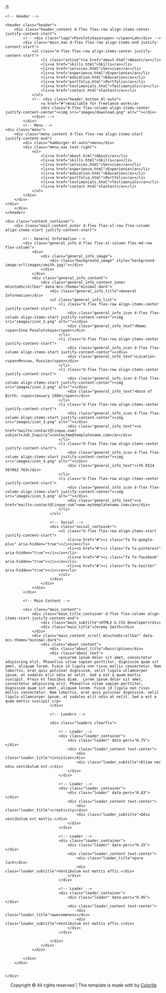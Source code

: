Л<!DOCTYPE html>
<html lang="en">
<head>
<title>About</title>
<meta charset="utf-8">
<meta http-equiv="X-UA-Compatible" content="IE=edge">
<meta name="description" content="vCard template project">
<meta name="viewport" content="width=device-width, initial-scale=1">
<link rel="stylesheet" type="text/css" href="styles/bootstrap-4.1.2/bootstrap.min.css">
<link href="plugins/font-awesome-4.7.0/css/font-awesome.min.css" rel="stylesheet" type="text/css">
<link rel="stylesheet" type="text/css" href="plugins/mCustomScrollbar/jquery.mCustomScrollbar.css">
<link rel="stylesheet" type="text/css" href="styles/main_styles.css">
<link rel="stylesheet" type="text/css" href="styles/responsive.css">
</head>
<body>

<div class="super_container">

	<!-- Header -->

	<header class="header">
		<div class="header_content d-flex flex-row align-items-center justify-content-start">
			<!-- <div class="logo">Povolotskaya<span> </span>Lab</div> -->
			<div class="main_nav d-flex flex-row align-items-end justify-content-start">
				<ul class="d-flex flex-row align-items-center justify-content-start">
					<li class="active"><a href="about.html">About</a></li>
					<li><a href="skills.html">Skills</a></li>
					<li><a href="services.html">Services</a></li>
					<li><a href="experience.html">Experience</a></li>
					<li><a href="education.html">Education</a></li>
					<li><a href="portfolio.html">Portfolio</a></li>
					<li><a href="testimonials.html">Testimonials</a></li>
					<li><a href="contact.html">Contact</a></li>
				</ul>
				<!-- <div class="header_button ml-auto">
					<a href="#">Available for freelance work</a>
					<div class="d-flex flex-column align-items-center justify-content-center"><img src="images/download.png" alt=""></div>
				</div> -->
			</div>
			<!-- Menu -->
	<div class="menu">
		<div class="menu_content d-flex flex-row align-items-start justify-content-end">
			<div class="hamburger ml-auto">menu</div>
			<div class="menu_nav text-right">
				<ul>
					<li><a href="about.html">About</a></li>
					<li><a href="skills.html">Skills</a></li>
					<li><a href="services.html">Services</a></li>
					<li><a href="experience.html">Experience</a></li>
					<li><a href="education.html">Education</a></li>
					<li><a href="portfolio.html">Portfolio</a></li>
					<li><a href="testimonials.html">Testimonials</a></li>
					<li><a href="contact.html">Contact</a></li>
				</ul>
			</div>
		</div>
	</div>
		</div>
	</header>

	<div class="content_container">
		<div class="main_content_outer d-flex flex-xl-row flex-column align-items-start justify-content-start">

			<!-- General Information -->
			<div class="general_info d-flex flex-xl-column flex-md-row flex-column">
				<div>
					<div class="general_info_image">
						<div class="background_image" style="background-image:url(images/smith.jpg)"></div>
					</div>
				</div>
				<div class="general_info_content">
					<div class="general_info_content_inner mCustomScrollbar" data-mcs-theme="minimal-dark">
						<div class="general_info_title">General Information</div>
						<ul class="general_info_list">
							<li class="d-flex flex-row align-items-center justify-content-start">
								<div class="general_info_icon d-flex flex-column align-items-start justify-content-center"><img src="images/icon_1.png" alt=""></div>
								<div class="general_info_text">Name: <span>Inna Povolotskaya</span></div>
							</li>
							<li class="d-flex flex-row align-items-center justify-content-start">
								<div class="general_info_icon d-flex flex-column align-items-start justify-content-center"></div>
								<div class="general_info_text">Location: <span>Moscow, Russia</span></div>
							</li>
							<li class="d-flex flex-row align-items-center justify-content-start">
								<div class="general_info_icon d-flex flex-column align-items-start justify-content-center"><img src="images/icon_2.png" alt=""></div>
								<div class="general_info_text">Date of Birth: <span>January 1986</span></div>
							</li>
							<li class="d-flex flex-row align-items-center justify-content-start">
								<div class="general_info_icon d-flex flex-column align-items-start justify-content-center"><img src="images/icon_3.png" alt=""></div>
								<div class="general_info_text"><a href="mailto:contact@linque.com?subject=Job_Inquiry">contactme@templatename.com</a></div>
							</li>
							<li class="d-flex flex-row align-items-center justify-content-start">
								<div class="general_info_icon d-flex flex-column align-items-start justify-content-center"><img src="images/icon_4.png" alt=""></div>
								<div class="general_info_text">+76 6524 567862 763</div>
							</li>
							<li class="d-flex flex-row align-items-center justify-content-start">
								<div class="general_info_icon d-flex flex-column align-items-start justify-content-center"><img src="images/icon_5.png" alt=""></div>
								<div class="general_info_text"><a href="mailto:contact@linque.com">www.mytemplatename.com</a></div>
							</li>
						</ul>

						<!-- Social -->
						<div class="social_container">
							<ul class="d-flex flex-row align-items-start justify-content-start">
								<li><a href="#"><i class="fa fa-google-plus" aria-hidden="true"></i></a></li>
								<li><a href="#"><i class="fa fa-pinterest" aria-hidden="true"></i></a></li>
								<li><a href="#"><i class="fa fa-facebook" aria-hidden="true"></i></a></li>
								<li><a href="#"><i class="fa fa-twitter" aria-hidden="true"></i></a></li>
							</ul>
						</div>
					</div>
				</div>
			</div>

			<!-- Main Content -->

			<div class="main_content">
				<div class="main_title_container d-flex flex-column align-items-start justify-content-end">
					<div class="main_subtitle">HTML5 & CSS Developer</div>
					<div class="main_title">Jeremy Smith</div>
				</div>
				<div class="main_content_scroll mCustomScrollbar" data-mcs-theme="minimal-dark">
					<div class="about_content">
						<div class="about_title">Description</div>
						<div class="about_text">
							<p>Lorem ipsum dolor sit amet, consectetur adipiscing elit. Phasellus vitae sapien porttitor, dignissim quam sit amet, aliquam lorem. Fusce id ligula non risus mollis consectetur. Nam lobortis, erat quis pulvinar dignissim, velit ligula ullamcorper ipsum, at sodales elit odio at velit. Sed a est a quam mattis suscipit. Proin et faucibus diam.  Lorem ipsum dolor sit amet, consectetur adipiscing elit. Phasellus vitae sapien porttitor, dignissim quam sit amet, aliquam lorem. Fusce id ligula non risus mollis consectetur. Nam lobortis, erat quis pulvinar dignissim, velit ligula ullamcorper ipsum, at sodales elit odio at velit. Sed a est a quam mattis suscipit.</p>
						</div>

						<!-- Loaders -->

						<div class="loaders clearfix">

							<!-- Loader -->
							<div class="loader_container">
								<div class="loader" data-perc="0.75"></div>
								<div class="loader_content text-center">
									<div class="loader_title">intuition</div>
									<div class="loader_subtitle">Etiam nec odio vestibulum est.</div>
								</div>
							</div>

							<!-- Loader -->
							<div class="loader_container">
								<div class="loader" data-perc="0.83"></div>
								<div class="loader_content text-center">
									<div class="loader_title">creativity</div>
									<div class="loader_subtitle">Odio vestibulum est mattis.</div>
								</div>
							</div>

							<!-- Loader -->
							<div class="loader_container">
								<div class="loader" data-perc="0.25"></div>
								<div class="loader_content text-center">
									<div class="loader_title">pure luck</div>
									<div class="loader_subtitle">Vestibulum est mattis effic.</div>
								</div>
							</div>

							<!-- Loader -->
							<div class="loader_container">
								<div class="loader" data-perc="0.95"></div>
								<div class="loader_content text-center">
									<div class="loader_title">awesomeness</div>
									<div class="loader_subtitle">Vestibulum est mattis effic.</div>
								</div>
							</div>

						</div>
					</div>
				</div>

			</div>
		</div>


	</div>
<div align='center'>
	<!-- Link back to Colorlib can't be removed. Template is licensed under CC BY 3.0. -->
Copyright &copy;<script>document.write(new Date().getFullYear());</script> All rights reserved | This template is made with <i class="fa fa-heart-o" aria-hidden="true"></i> by <a href="https://colorlib.com" target="_blank">Colorlib</a>
<!-- Link back to Colorlib can't be removed. Template is licensed under CC BY 3.0. --></div>

</div>

<script src="js/jquery-3.2.1.min.js"></script>
<script src="styles/bootstrap-4.1.2/popper.js"></script>
<script src="styles/bootstrap-4.1.2/bootstrap.min.js"></script>
<script src="plugins/greensock/TweenMax.min.js"></script>
<script src="plugins/greensock/TimelineMax.min.js"></script>
<script src="plugins/scrollmagic/ScrollMagic.min.js"></script>
<script src="plugins/greensock/animation.gsap.min.js"></script>
<script src="plugins/greensock/ScrollToPlugin.min.js"></script>
<script src="plugins/progressbar/progressbar.js"></script>
<script src="plugins/mCustomScrollbar/jquery.mCustomScrollbar.js"></script>
<script src="plugins/easing/easing.js"></script>
<script src="plugins/parallax-js-master/parallax.min.js"></script>
<script src="js/custom.js"></script>
</body>
</html>
